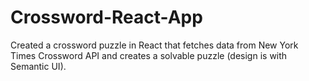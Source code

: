 # Crossword-React-App
Created a crossword puzzle in React that fetches data from New York Times Crossword API and creates a solvable puzzle (design is with Semantic UI). 
